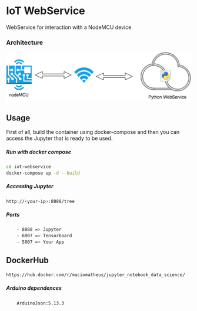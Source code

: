 # IoT WebService
WebService for interaction with a NodeMCU device 

### Architecture

![Architecture](https://raw.githubusercontent.com/macio-matheus/iot-webservice/master/docs/IoT.png)

## Usage
First of all, build the container using docker-compose and then you can 
access the Jupyter that is ready to be used.

##### Run with docker compose
```sh
cd iot-webservice
docker-compose up -d --build
```

##### Accessing Jupyter
```sh
http://<your-ip>:8888/tree
```

##### Ports
```sh
    - 8888 => Jupyter
    - 6007 => Tensorboard
    - 5007 => Your App
```

## DockerHub
```sh
https://hub.docker.com/r/maciomatheus/jupyter_notebook_data_science/
```

##### Arduino dependences
```sh
    ArduinoJson:5.13.3
```